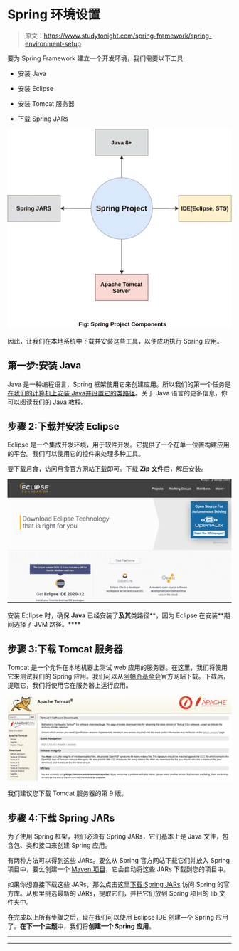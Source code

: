 # Spring 环境设置

> 原文：<https://www.studytonight.com/spring-framework/spring-environment-setup>

要为 Spring Framework 建立一个开发环境，我们需要以下工具:

*   安装 Java

*   安装 Eclipse

*   安装 Tomcat 服务器

*   下载 Spring JARs

![components of spring](img/33b4de2670c2ca660560089858fb0021.png)

因此，让我们在本地系统中下载并安装这些工具，以便成功执行 Spring 应用。

## 第一步:安装 Java

Java 是一种编程语言，Spring 框架使用它来创建应用。所以我们的第一个任务是[在我们的计算机上安装 Java](https://www.studytonight.com/post/step-by-step-guide-to-install-jdk-11-on-windows)[并设置它的类路径](http://studytonight.com/java/setting-classpath-for-java.php)。关于 Java 语言的更多信息，你可以阅读我们的 [Java 教程](https://www.studytonight.com/java/)。

## 步骤 2:下载并安装 Eclipse

Eclipse 是一个集成开发环境，用于软件开发。它提供了一个在单一位置构建应用的平台。我们可以使用它的控件来处理多种工具。

要下载月食，访问月食官方网站[下载](https://www.eclipse.org/downloads/)即可。下载 **Zip 文件**后，解压安装。

![setup eclipse for spring installation](img/96f3f895d2a4efc2356c0f2eb918ae1c.png)

安装 Eclipse 时，确保 **Java** 已经安装了**及其**类路径**，因为 Eclipse 在安装**期间选择了 JVM 路径。****

## 步骤 3:下载 Tomcat 服务器

Tomcat 是一个允许在本地机器上测试 web 应用的服务器。在这里，我们将使用它来测试我们的 Spring 应用。我们可以从[阿帕奇基金会](https://tomcat.apache.org/)官方网站下载。下载后，提取它，我们将使用它在服务器上运行应用。

![spring setup - tomcat server installation](img/6c53a8ebb62d583e2f7362c425b2b974.png)

我们建议您下载 Tomcat 服务器的第 9 版。

## 步骤 4:下载 Spring JARs

为了使用 Spring 框架，我们必须有 Spring JARs，它们基本上是 Java 文件，包含包、类和接口来创建 Spring 应用。

有两种方法可以得到这些 JARs。要么从 Spring 官方网站下载它们并放入 Spring 项目中，要么创建一个 [Maven 项目](https://www.studytonight.com/spring-framework/spring-maven-project)，它会自动将这些 JARs 下载到您的项目中。

如果你想直接下载这些 JARs，那么点击这里[下载 Spring JARs](https://repo.spring.io/release/org/springframework/spring/) 访问 Spring 的官方库。从那里挑选最新的 JARs，提取它们，并把它们放到 Spring 项目的 lib 文件夹中。

**在**完成以上所有步骤之后，现在我们可以使用 Eclipse IDE 创建一个 Spring 应用了。**在下一个主题**中，我们将**创建一个 Spring 应用**。

* * *

* * *